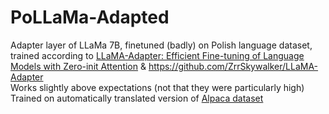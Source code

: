 # PoLLaMa-Adapted
Adapter layer of LLaMa 7B, finetuned  (badly) on Polish language dataset, trained according to [LLaMA-Adapter: Efficient Fine-tuning of Language Models with Zero-init Attention](https://arxiv.org/pdf/2303.16199.pdf)
& https://github.com/ZrrSkywalker/LLaMA-Adapter  
Works slightly above expectations (not that they were particularly high)  
Trained on automatically translated version of [Alpaca dataset](https://github.com/gururise/AlpacaDataCleaned)
